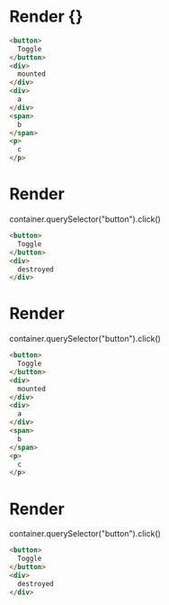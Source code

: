 # Render {}
```html
<button>
  Toggle
</button>
<div>
  mounted
</div>
<div>
  a
</div>
<span>
  b
</span>
<p>
  c
</p>
```


# Render 
container.querySelector("button").click()

```html
<button>
  Toggle
</button>
<div>
  destroyed
</div>
```


# Render 
container.querySelector("button").click()

```html
<button>
  Toggle
</button>
<div>
  mounted
</div>
<div>
  a
</div>
<span>
  b
</span>
<p>
  c
</p>
```


# Render 
container.querySelector("button").click()

```html
<button>
  Toggle
</button>
<div>
  destroyed
</div>
```
